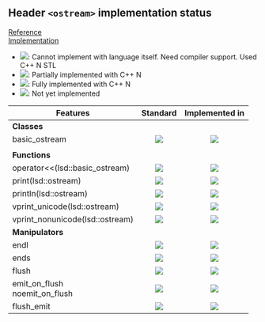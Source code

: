 ## Header `<ostream>` implementation status

[Reference](https://en.cppreference.com/w/cpp/header/ostream)  
[Implementation](../include/lsd/ostream.h)

* ![](https://img.shields.io/badge/C%2B%2B-N-red): Cannot implement with language itself. Need compiler support. Used C++ N STL
* ![](https://img.shields.io/badge/C%2B%2B-N-blue): Partially implemented with C++ N
* ![](https://img.shields.io/badge/C%2B%2B-N-green): Fully implemented with C++ N
* ![][notyet]: Not yet implemented

| Features                                     | Standard             | Implemented in                    |
|----------------------------------------------|:--------------------:|:---------------------------------:|
| **Classes**                                  |                      |                                   |
| basic_ostream                                | ![][legacy]          | ![][notyet]                       |
|                                              |                      |                                   |
| **Functions**                                |                      |                                   |
| operator\<\<(lsd::basic_ostream)              | ![][legacy]          | ![][notyet]                       |
| print(lsd::ostream)                           | ![][cpp23]           | ![][notyet]                       |
| println(lsd::ostream)                         | ![][cpp23]           | ![][notyet]                       |
| vprint_unicode(lsd::ostream)                  | ![][cpp23]           | ![][notyet]                       |
| vprint_nonunicode(lsd::ostream)               | ![][cpp23]           | ![][notyet]                       |
| **Manipulators**                             |                      |                                   |
| endl                                         | ![][legacy]          | ![][notyet]                       |
| ends                                         | ![][legacy]          | ![][notyet]                       |
| flush                                        | ![][legacy]          | ![][notyet]                       |
| emit_on_flush <br/>noemit_on_flush           | ![][cpp20]           | ![][notyet]                       |
| flush_emit                                   | ![][cpp20]           | ![][notyet]                       |


<!--
	C++11: 5	| 0
	C++20: 2	| 0
	C++23: 4	| 0

	Total: 11	| 0-->

[notyet]: https://img.shields.io/badge/Not_yet-orange
[removed]: https://img.shields.io/badge/Removed-red
[legacy]: https://img.shields.io/badge/legacy-grey

[cppno11]: https://img.shields.io/badge/C%2B%2B-11-red
[cppno14]: https://img.shields.io/badge/C%2B%2B-14-red
[cppno17]: https://img.shields.io/badge/C%2B%2B-17-red
[cppno20]: https://img.shields.io/badge/C%2B%2B-20-red
[cppno23]: https://img.shields.io/badge/C%2B%2B-23-red

[cpppt11]: https://img.shields.io/badge/C%2B%2B-11-blue
[cpppt14]: https://img.shields.io/badge/C%2B%2B-14-blue
[cpppt17]: https://img.shields.io/badge/C%2B%2B-17-blue
[cpppt20]: https://img.shields.io/badge/C%2B%2B-20-blue
[cpppt23]: https://img.shields.io/badge/C%2B%2B-23-blue

[cpp11]: https://img.shields.io/badge/C%2B%2B-11-green
[cpp14]: https://img.shields.io/badge/C%2B%2B-14-green
[cpp17]: https://img.shields.io/badge/C%2B%2B-17-green
[cpp20]: https://img.shields.io/badge/C%2B%2B-20-green
[cpp23]: https://img.shields.io/badge/C%2B%2B-23-green
